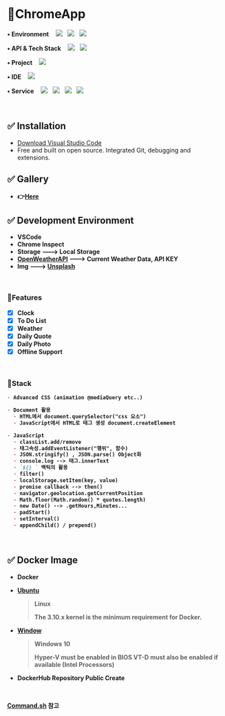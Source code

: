 # 📌ChromeApp

<p> 
<strong>• Environment</strong>&nbsp&nbsp&nbsp
<img src="https://img.shields.io/badge/JavaScript-F7DF1E?style&logo=JavaScript&logoColor=white"/></a> &nbsp
<img src="https://img.shields.io/badge/HTML5-E34F26?style&logo=HTML5&logoColor=white"/></a> &nbsp 
<img src="http://img.shields.io/badge/CSS3-1572B6?style&logo=CSS3&logoColor=white"/></a> &nbsp
</p>

<p>
<strong>• API & Tech Stack</strong>&nbsp&nbsp&nbsp
<img src="http://img.shields.io/badge/Git-F05032?style&logo=Git&logoColor=white"/></a> &nbsp
<img src="http://img.shields.io/badge/OpenWeather API-E6526F?style&logo=&logoColor=white"/></a> &nbsp
</p>

<p>
   <strong>• Project</strong>&nbsp&nbsp&nbsp
<img src="http://img.shields.io/badge/Google Chrome-4285F4?style&logo=Google Chrome&logoColor=white"/></a> &nbsp
</p>


<p>
  <strong>• IDE</strong>&nbsp&nbsp&nbsp
<img src="http://img.shields.io/badge/Visual Studio Code-007ACC?style&logo=Visual Studio Code&logoColor=white"/></a> &nbsp
</p>

<p>
  <strong>• Service</strong>&nbsp&nbsp&nbsp
<img src="http://img.shields.io/badge/Docker-2496ED?style&logo=Docker&logoColor=white"/></a> &nbsp
<img src="http://img.shields.io/badge/NGINX-009639?style&logo=NGINX&logoColor=white"/></a> &nbsp
<img src="http://img.shields.io/badge/PowerShell-5391FE?style&logo=PowerShell&logoColor=white"/></a> &nbsp
<img src="http://img.shields.io/badge/Ubuntu-E95420?style&logo=Ubuntu&logoColor=white"/></a> &nbsp
</p>
<br />

## ✅ Installation
- [Download Visual Studio Code](https://code.visualstudio.com/download)  
- Free and built on open source. Integrated Git, debugging and extensions.   


## ✅ Gallery 
- <strong> 👉[Here](https://parkgeonwoong.github.io/ChromeApp/) <strong>


## ✅ Development Environment
- VSCode 
- Chrome Inspect
- Storage ---> Local Storage
- [OpenWeatherAPI](https://openweathermap.org/api) ---> Current Weather Data, API KEY
- Img ---> [Unsplash](https://unsplash.com/)
<br />

### 🔸Features   
   
- [x] Clock
- [x] To Do List
- [x] Weather
- [x] Daily Quote
- [x] Daily Photo
- [x] Offline Support

<br />
   
   
### 🔸Stack
```markdown
- Advanced CSS (animation @mediaQuery etc..)

- Document 활용
  - HTML에서 document.querySelector("css 요소")
  - JavaScript에서 HTML로 태그 생성 document.createElement

- JavaScript 
  - classList.add/remove
  - 태그속성.addEventListener("행위", 함수)
  - JSON.stringify() , JSON.parse() Object화
  - console.log --> 태그.innerText 
  - `${} ` 백틱의 활용
  - filter()
  - localStorage.setItem(key, value)
  - promise callback --> then()
  - navigator.geolocation.getCurrentPosition
  - Math.floor(Math.random() * quotes.length)
  - new Date() --> .getHours,Minutes...
  - padStart()
  - setInterval()
  - appendChild() / prepend()
```
<br />
   
## ✅ Docker Image
   - Docker
  - [Ubuntu](https://docs.docker.com/engine/install/ubuntu/)  
    
    > Linux
    > 
    > The 3.10.x kernel is the minimum requirement for Docker.
  - [Window](https://docs.docker.com/docker-for-windows/install/)
  
    > Windows 10
    > 
    > Hyper-V must be enabled in BIOS VT-D must also be enabled if available (Intel Processors)  
    
  - DockerHub Repository Public Create
<br />

[Command.sh](https://github.com/parkgeonwoong/ChromeApp/blob/main/command.sh) 참고

